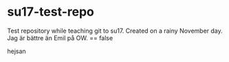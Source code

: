 # su17-test-repo
Test repository while teaching git to su17.
Created on a rainy November day.
Jag är bättre än Emil på OW. == false

hejsan